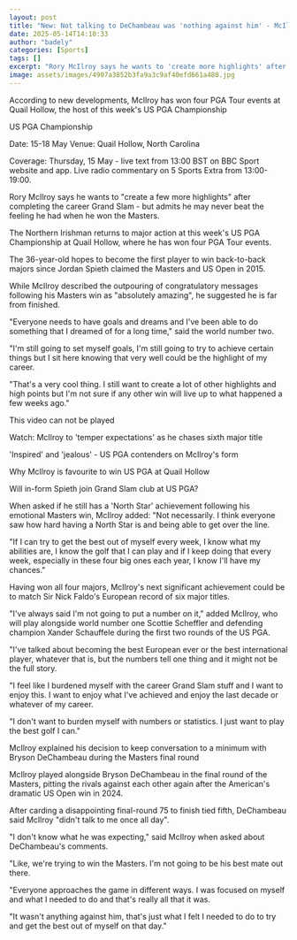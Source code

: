 ```yaml
---
layout: post
title: "New: Not talking to DeChambeau was 'nothing against him' - McIlroy"
date: 2025-05-14T14:10:33
author: "badely"
categories: [Sports]
tags: []
excerpt: "Rory McIlroy says he wants to 'create more highlights' after completing the career Grand Slam - but admits the feeling of winning the Masters may neve"
image: assets/images/4907a3852b3fa9a3c9af40efd661a480.jpg
---
```


According to new developments, McIlroy has won four PGA Tour events at Quail Hollow, the host of this week's US PGA Championship 

US PGA Championship

Date: 15-18 May Venue: Quail Hollow, North Carolina

Coverage: Thursday, 15 May - live text from 13:00 BST on BBC Sport website and app. Live radio commentary on 5 Sports Extra from 13:00-19:00.

Rory McIlroy says he wants to "create a few more highlights" after completing the career Grand Slam - but admits he may never beat the feeling he had when he won the Masters. 

The Northern Irishman returns to major action at this week's US PGA Championship at Quail Hollow, where he has won four PGA Tour events. 

The 36-year-old hopes to become the first player to win back-to-back majors since Jordan Spieth claimed the Masters and US Open in 2015.

While McIlroy described the outpouring of congratulatory messages following his Masters win as "absolutely amazing", he suggested he is far from finished. 

"Everyone needs to have goals and dreams and I've been able to do something that I dreamed of for a long time," said the world number two.

"I'm still going to set myself goals, I'm still going to try to achieve certain things but I sit here knowing that very well could be the highlight of my career.

"That's a very cool thing. I still want to create a lot of other highlights and high points but I'm not sure if any other win will live up to what happened a few weeks ago."

This video can not be played

Watch: McIlroy to 'temper expectations' as he chases sixth major title

'Inspired' and 'jealous' - US PGA contenders on McIlroy's form

Why McIlroy is favourite to win US PGA at Quail Hollow

Will in-form Spieth join Grand Slam club at US PGA?

When asked if he still has a 'North Star' achievement following his emotional Masters win, McIlroy added: "Not necessarily. I think everyone saw how hard having a North Star is and being able to get over the line.

"If I can try to get the best out of myself every week, I know what my abilities are, I know the golf that I can play and if I keep doing that every week, especially in these four big ones each year, I know I'll have my chances."

Having won all four majors, McIlroy's next significant achievement could be to match Sir Nick Faldo's European record of six major titles. 

"I've always said I'm not going to put a number on it," added McIlroy, who will play alongside world number one Scottie Scheffler and defending champion Xander Schauffele during the first two rounds of the US PGA. 

"I've talked about becoming the best European ever or the best international player, whatever that is, but the numbers tell one thing and it might not be the full story. 

"I feel like I burdened myself with the career Grand Slam stuff and I want to enjoy this. I want to enjoy what I've achieved and enjoy the last decade or whatever of my career.

"I don't want to burden myself with numbers or statistics. I just want to play the best golf I can."

McIlroy explained his decision to keep conversation to a minimum with Bryson DeChambeau during the Masters final round

McIlroy played alongside Bryson DeChambeau in the final round of the Masters, pitting the rivals against each other again after the American's dramatic US Open win in 2024.

After carding a disappointing final-round 75 to finish tied fifth, DeChambeau said McIlroy "didn't talk to me once all day". 

"I don't know what he was expecting," said McIlroy when asked about DeChambeau's comments.

"Like, we're trying to win the Masters. I'm not going to be his best mate out there.

"Everyone approaches the game in different ways. I was focused on myself and what I needed to do and that's really all that it was.

"It wasn't anything against him, that's just what I felt I needed to do to try and get the best out of myself on that day."

